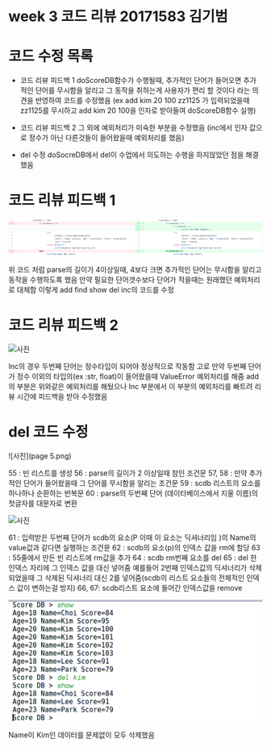 # week 3 코드 리뷰 20171583 김기범





# 코드 수정 목록

* 코드 리뷰 피드백 1 
	doScoreDB함수가 수행될때, 추가적인 단어가 들어오면 추가적인 단어를 무시함을 알리고 
	그 동작을 취하는게 사용자가 편리 할 것이다 라는 의견을 반영하여 코드를 수정했음
	(ex add kim 20 100 zz1125 가 입력되었을때zz1125를 무시하고 add kim 20 100을 인자로 받아들여 	doScoreDB함수 실행) 

* 코드 리뷰 피드백 2
	그 외에 예외처리가 미숙한 부분을 수정했음
	(inc에서 인자 값으로 정수가 아닌 다른것들이 들어왔을때 예외처리를 했음)

* del 수정
	doSocreDB에서 del이 수업에서 의도하는 수행을 하지않았던 점을 해결했음


# 코드 리뷰 피드백 1

![사진](https://github.com/jimi567/test/blob/master/week3/page%203.png)

위 코드 처럼 parse의 길이가 4이상일때, 4보다 크면 
추가적인 단어는 무시함을 알리고 동작을 수행하도록 했음
만약 필요한 단어갯수보다 단어가 적을때는
원래했던 예외처리로 대체함 
이렇게 add find show del inc의 코드를 수정

# 코드 리뷰 피드백 2

![사진](page4.png)

Inc의 경우 두번째 단어는 정수타입이 되어야 정상적으로 작동함
고로 만약 두번째 단어가 정수 이외의 타입의(ex :str, float)이 들어왔을때
ValueError 예외처리를 해줌 add의 부분은 위와같은 예외처리를 해뒀으나 
Inc 부분에서 이 부분의 예외처리를 빠트려 리뷰 시간에 피드백을 받아 수정했음 


# del 코드 수정 

![사진](page 5.png)

55 : 빈 리스트를 생성
56 : parse의 길이가 2 이상일때 참인 조건문
57, 58 : 만약 추가적인 단어가 들어왔을때 그 단어를 무시함을 알리는 조건문
59 : scdb 리스트의 요소를 하나하나 순환하는 반복문 
60 : parse의 두번째 단어 (데이터베이스에서 지울 이름)의 첫글자를 대문자로 변환

![사진](page6.png)

61 : 입력받은 두번째 단어가 scdb의 요소(P 이때 이 요소는 딕셔너리임 )의 Name의 value값과 같다면 
     실행하는 조건문
62 : scdb의 요소(p)의 인덱스 값을 rm에 할당
63 : 55줄에서 만든 빈 리스트에 rm값을 추가 
64 : scdb rm번째 요소를 del
65 : del 한 인덱스 자리에 그 인덱스 값을 대신 넣어줌 예를들어 2번째 인덱스값의 딕셔너리가 삭제되었을때
     그 삭제된 딕셔너리 대신 2를 넣어줌(scdb의 리스트 요소들의 전체적인  인덱스 값이 변하는걸 방지)
66, 67: scdb리스트 요소에 들어간 인덱스값을 remove

![사진](page7.png)

Name이 Kim인 데이터를 문제없이 모두 삭제했음

